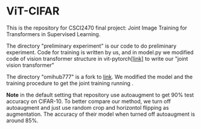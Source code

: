 # ViT-CIFAR
This is the repository for CSCI2470 final project: Joint Image Training for Transformers in Supervised Learning.

The directory "preliminary experiment" is our code to do preliminary experiment. Code for training is written by us, and in model.py we modified code of vision transformer structure in vit-pytorch[[link]](https://github.com/lucidrains/vit-pytorch) to  write our "joint vision transformer"

The directory "omihub777" is a fork to [link](https://github.com/omihub777/ViT-CIFAR). We modified the model and the training procedure to get the joint training running . 

**Note** in the default setting that repository use autoaugment to get 90% test accuracy on CIFAR-10. 
To better compare our method, we turn off autoaugment and just use random crop and horizontol flipping as augmentation. 
The accuracy of their model when turned off autoaugment is around 85%.

